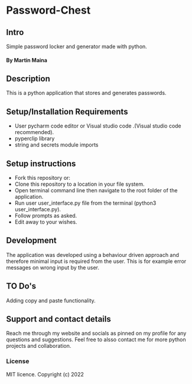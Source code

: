 # Password-Chest

## Intro
Simple password locker and generator made with python.

#### By Martin Maina

## Description
This is a python application that stores and  generates passwords.

## Setup/Installation Requirements
* User pycharm code editor or Visual studio code .(Visual studio code recommended).
* pyperclip library
* string and secrets module imports

## Setup instructions 
* Fork this repository or:
* Clone this repository to a location in your file system.
* Open terminal command line then navigate to the root folder of the application.
* Run user user_interface.py file from the terminal (python3 user_interface.py).
* Follow prompts as asked.
* Edit away to your wishes.

## Development 
The application was developed using a behaviour driven approach and therefore minimal input is required from the user. This is for example error messages on wrong input by the user.

## TO Do's
Adding copy and paste functionality.

## Support and contact details
Reach me through my website and socials as pinned on my profile for any questions and suggestions.
Feel free to alsso contact me for more python projects and collaboration.

### License
MIT licence.
Copyright (c) 2022 
